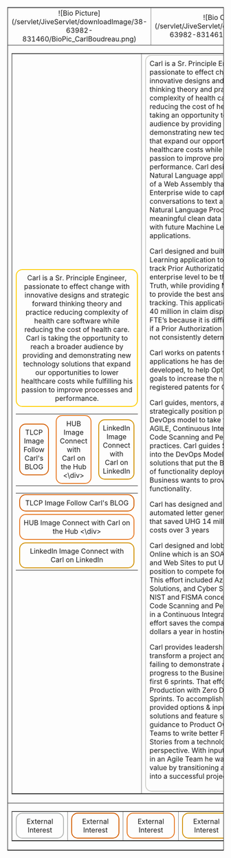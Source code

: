 <table border="1" cellpadding="8" cellspacing="1" style="width: 100%;">

<tbody>

<tr>

<td width="50%">

<div style="text-align: center;">![Bio Picture](/servlet/JiveServlet/downloadImage/38-63982-831460/BioPic_CarlBoudreau.png)</div>

</td>

<td width="50%">

<div style="text-align: center;">![Bio Cloud](/servlet/JiveServlet/downloadImage/38-63982-831461/TLCP_BIO.png)</div>

</td>

</tr>

<tr>

<td colspan="2">

<table border="1" cellpadding="4" cellspacing="4" style="width: 100%;">

<tbody>

<tr>

<td width="33%">

<div style="border-radius: 15px; border: 2px solid #ffcd00; padding: 8px; text-align: center;">Carl is a Sr. Principle Engineer, passionate to effect change with innovative designs and strategic forward thinking theory and practice reducing complexity of health care software while reducing the cost of health care. Carl is taking the opportunity to reach a broader audience by providing and demonstrating new technology solutions that expand our opportunities to lower healthcare costs while fulfilling his passion to improve processes and performance.</div>

<table border="0" cellpadding="8" cellspacing="1" style="width: 100%;">

<tbody>

<tr>

<td>

<div style="border-radius: 15px; border: 2px solid #d45d00; padding: 8px; text-align: center;">TLCP Image  
Follow Carl's BLOG</div>

</td>

<td>

<div style="border-radius: 15px; border: 2px solid #e77721; padding: 8px; text-align: center;">HUB Image  
Connect with Carl on the Hub <\div></div>

</td>

<td>

<div style="border-radius: 15px; border: 2px solid #d19000; padding: 8px; text-align: center;">LinkedIn Image  
Connect with Carl on LinkedIn</div>

</td>

</tr>

</tbody>

</table>

<table border="0" cellpadding="8" cellspacing="1" style="width: 100%;">

<tbody>

<tr>

<td>

<div style="border-radius: 15px; border: 2px solid #d45d00; padding: 8px; text-align: center;">TLCP Image  
Follow Carl's BLOG</div>

</td>

</tr>

<tr>

<td>

<div style="border-radius: 15px; border: 2px solid #e77721; padding: 8px; text-align: center;">HUB Image  
Connect with Carl on the Hub <\div></div>

</td>

</tr>

<tr>

<td>

<div style="border-radius: 15px; border: 2px solid #d19000; padding: 8px; text-align: center;">LinkedIn Image  
Connect with Carl on LinkedIn</div>

</td>

</tr>

</tbody>

</table>

</td>

<td style="text-align: left;" width="66%">

<div style="border-radius: 15px; border: 2px solid #d0d0cc; padding: 8px; text-align: left;">Carl is a Sr. Principle Engineer, passionate to effect change with innovative designs and strategic forward thinking theory and practice reducing complexity of health care software while reducing the cost of health care. Carl is taking an opportunity to reach a broader audience by providing and demonstrating new technology solutions that expand our opportunities to lower healthcare costs while fulfilling his passion to improve processes and performance. Carl design & coded a Natural Language application in the form of a Web Assembly that can be used Enterprise wide to capture conversations to text and then apply Natural Language Processing to provide meaningful clean data to be data mined with future Machine Learning applications.  

Carl designed and built a Machine Learning application to automate and track Prior Authorizations at an enterprise level to be the Source of Truth, while providing Machine Learning to provide the best answer and audit tracking. This application should save 40 million in claim disputes, payments & FTE’s because it is difficult to determine if a Prior Authorization was required or not consistently determined today.

Carl works on patents for the software applications he has designed and developed, to help Optum reach its goals to increase the number of registered patents for Optum.  

Carl guides, mentors, and lead efforts to strategically position projects into a DevOps model to take full advantage of AGILE, Continuous Integration, Security Code Scanning and Penetration best practices. Carl guides SCRUM Teams into the DevOps Model by architecting solutions that put the Business in charge of functionality deployments when Business wants to provide new functionality.  

Carl has designed and written an automated letter generating application that saved UHG 14 million dollars in FTE costs over 3 years  

Carl designed and lobbied for MCD-Online which is an SOA solution with API and Web Sites to put UHG into a better position to compete for M&V contracts. This effort included Azure Cloud Solutions, and Cyber Security including NIST and FISMA concerns that included Code Scanning and Penetration testing in a Continuous Integration SDLC. This effort saves the company 8,000.00 dollars a year in hosting costs.

Carl provides leadership direction to transform a project and team that was failing to demonstrate any demonstrable progress to the Business Owners in the first 6 sprints. That effort is now in Production with Zero Defects within 10 Sprints. To accomplish this Carl provided options & input to the PMC on solutions and feature sizes. He provided guidance to Product Owners & Scrum Teams to write better Features and User Stories from a technologist’s perspective. With input at all levels with in an Agile Team he was able to add value by transitioning a failing project into a successful project.

</div>

</td>

</tr>

</tbody>

</table>

</td>

</tr>

<tr>

<td colspan="2">

<table border="1" cellpadding="4" cellspacing="4" style="width: 100%;">

<tbody>

<tr>

<td width="20%">

<div style="border-radius: 15px; border: 2px solid #b1b3b2; padding: 8px; text-align: center;">External Interest</div>

</td>

<td width="20%">

<div style="border-radius: 15px; border: 2px solid #d45d00; padding: 8px; text-align: center;">External Interest</div>

</td>

<td width="20%">

<div style="border-radius: 15px; border: 2px solid #e77721; padding: 8px; text-align: center;">External Interest</div>

</td>

<td width="20%">

<div style="border-radius: 15px; border: 2px solid #d19000; padding: 8px; text-align: center;">External Interest</div>

</td>

<td width="20%">

<div style="border-radius: 15px; border: 2px solid #d19000; padding: 8px; text-align: center;">External Interest</div>

</td>

</tr>

</tbody>

</table>

</td>

</tr>

</tbody>

</table>
